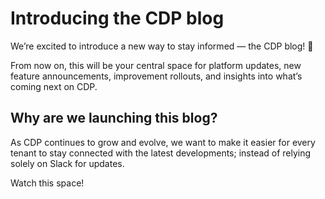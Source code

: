 # Introducing the CDP blog

We’re excited to introduce a new way to stay informed — the CDP blog! 🎉

From now on, this will be your central space for platform updates, new feature announcements, improvement rollouts, and insights into what’s coming next on CDP.

## Why are we launching this blog?

As CDP continues to grow and evolve, we want to make it easier for every tenant to stay connected with the latest developments; instead of relying solely on Slack for updates.

Watch this space!
